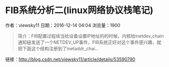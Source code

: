 # FIB系统分析二(linux网络协议栈笔记)
作者：viewsky11
日期：2016-12-14 04:04
浏览量：1900
> 简介：FIB配置过程续当给设备设置IP地址的的时候，内核给inetdev_chain通知链发送了一个NETDEV_UP事件，FIB系统正好对这个事件感兴趣，就把下面这个结构注册到了inetaddr_chai...

 链接：http://blog.csdn.net/viewsky11/article/details/53590790
